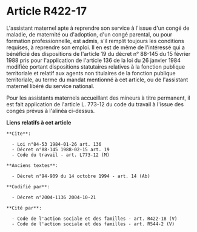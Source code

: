 # Article R422-17

L'assistant maternel apte à reprendre son service à l'issue d'un congé de maladie, de maternité ou d'adoption, d'un congé
parental, ou pour formation professionnelle, est admis, s'il remplit toujours les conditions requises, à reprendre son
emploi. Il en est de même de l'intéressé qui a bénéficié des dispositions de l'article 19 du décret n° 88-145 du 15 février
1988 pris pour l'application de l'article 136 de la loi du 26 janvier 1984 modifiée portant dispositions statutaires
relatives à la fonction publique territoriale et relatif aux agents non titulaires de la fonction publique territoriale, au
terme du mandat mentionné à cet article, ou de l'assistant maternel libéré du service national.

Pour les assistants maternels accueillant des mineurs à titre permanent, il est fait application de l'article L. 773-12 du
code du travail à l'issue des congés prévus à l'alinéa ci-dessus.

**Liens relatifs à cet article**

	**Cite**:

	  - Loi n°84-53 1984-01-26 art. 136
	  - Décret n°88-145 1988-02-15 art. 19
	  - Code du travail - art. L773-12 (M)

	**Anciens textes**:

	  - Décret n°94-909 du 14 octobre 1994 - art. 14 (Ab)

	**Codifié par**:

	  - Décret n°2004-1136 2004-10-21

	**Cité par**:

	  - Code de l'action sociale et des familles - art. R422-18 (V)
	  - Code de l'action sociale et des familles - art. R544-2 (V)
